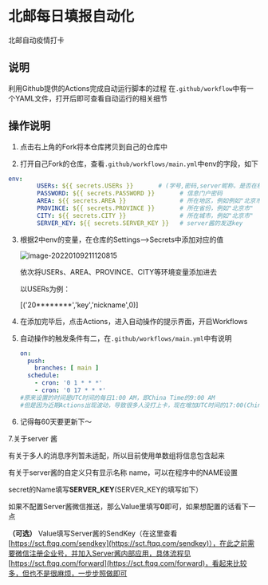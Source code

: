 

# 北邮每日填报自动化

北邮自动疫情打卡

## 说明
利用Github提供的Actions完成自动运行脚本的过程
在`.github/workflow`中有一个YAML文件，打开后即可查看自动运行的相关细节

## 操作说明
1. 点击右上角的Fork将本仓库拷贝到自己的仓库中

2. 打开自己Fork的仓库，查看`.github/workflows/main.yml`中env的字段，如下

  ``` yaml
  env:
          USERs: ${{ secrets.USERs }}       # (学号,密码,server昵称，是否在校) # 是否在校，填"1"表示在校，"0"表示不在
          PASSWORD: ${{ secrets.PASSWORD }}       # 信息门户密码
          AREA: ${{ secrets.AREA }}               # 所在地区，例如例如"北京市+海淀区"，用+号隔开
          PROVINCE: ${{ secrets.PROVINCE }}       # 所在省份，例如"北京市"
          CITY: ${{ secrets.CITY }}               # 所在城市，例如"北京市"
          SERVER_KEY: ${{ secrets.SERVER_KEY }}   # server酱的发送key
  ```

3. 根据2中env的变量，在仓库的Settings-->Secrets中添加对应的值

   ![image-20220109211120815](https://images.xiaoniuren666.com/img/image-20220109211120815.png)

   依次将USERs、AREA、PROVINCE、CITY等环境变量添加进去

   以USERs为例：

   [('20********','key','nickname',0)]

4. 在添加完毕后，点击Actions，进入自动操作的提示界面，开启Workflows

5. 自动操作的触发条件有二，在`.github/workflows/main.yml`中有说明

   ``` yaml
   on:
     push:
       branches: [ main ]
     schedule:
       - cron: '0 1 * * *'
       - cron: '0 17 * * *'
   #原来设置的时间是UTC时间的每日1:00 AM，即China Time的9:00 AM
   #但是因为近期Actions出现波动，导致很多人没打上卡，现在增加UTC时间的17:00(China Time次日1:00)
   ```

6. 记得每60天要更新下～

7.关于server 酱

有关于多人的消息序列暂未适配，所以目前使用单数组将信息包含起来

有关于server酱的自定义只有显示名称 name，可以在程序中的NAME设置

secret的Name填写**SERVER_KEY**(SERVER_KEY的填写如下）

如果不配置Server酱微信推送，那么Value里填写**0**即可，如果想配置的话看下一点

**（可选）** Value填写Server酱的SendKey（在这里查看 [https://sct.ftqq.com/sendkey](https://sct.ftqq.com/sendkey)），在此之前需要微信注册企业号，并加入Server酱内部应用，具体流程见 [https://sct.ftqq.com/forward](https://sct.ftqq.com/forward)，看起来比较多，但也不是很麻烦，一步步照做即可
